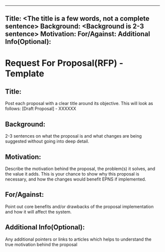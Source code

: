 
---
Title: <The title is a few words, not a complete sentence>
Background: <Background is 2-3 sentence>
Motivation: <Motivation>
For/Against: <Point out the benifits and drwabacks>
Additional Info(Optional): <Include any additional info>
---
# Request For Proposal(RFP) - Template 

## Title: 

Post each proposal with a clear title around its objective. This will look as follows: [Draft Proposal] - XXXXXX

## Background: 

2-3 sentences on what the proposal is and what changes are being suggested without going into deep detail.

## Motivation: 

Describe the motivation behind the proposal, the problem(s) it solves, and the value it adds. This is your chance to show why this proposal is necessary, and how the changes would benefit EPNS if implemented.

## For/Against:

Point out core benefits and/or drawbacks of the proposal implementation and how it will affect the system.

## Additional Info(Optional):

Any additional pointers or links to articles which helps to understand the true motivation behind the proposal